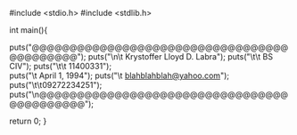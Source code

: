 
#include <stdio.h>
#include <stdlib.h>

int main(){
 
 puts("@@@@@@@@@@@@@@@@@@@@@@@@@@@@@@@@@@@@@@@@@@@");
  puts("\n\t Krystoffer Lloyd D. Labra");
   puts("\t\t  BS CIV");
    puts("\t\t 11400331");	
     puts("\t       April 1, 1994");
     	puts("\t   blahblahblah@yahoo.com");
     puts("\t\t09272234251");
     puts("\n@@@@@@@@@@@@@@@@@@@@@@@@@@@@@@@@@@@@@@@@@@@");
   
 return 0;
}
